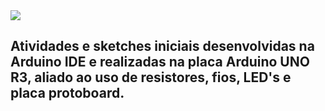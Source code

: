 <img src="https://images.tcdn.com.br/img/img_prod/900872/arduino_uno_r3_cabo_usb_2871_1_07f18cc89ab02c14be2c9fb5d9ae528c.jpg">

## Atividades e sketches iniciais desenvolvidas na Arduino IDE e realizadas na placa Arduino UNO R3, aliado ao uso de resistores, fios, LED's e placa protoboard.

